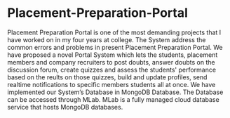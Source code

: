 # Placement-Preparation-Portal
Placement Preparation Portal is one of the most demanding projects that I have worked on in my four years at college. The System address the common errors and problems in present Placement Preparation Portal. We have proposed a novel Portal System which lets the students, placement members and company recruiters to post doubts, answer doubts on the discussion forum, create quizzes and assess the students' performance based on the reults on those quizzes, build and update profiles, send realtime notifications to specific members students all at once. We have implemented our System’s Database in MongoDB Database. The Database can be accessed through MLab. MLab is a fully managed cloud database service that hosts MongoDB databases. 
